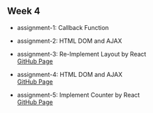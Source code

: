 ## Week 4

- assignment-1: Callback Function  

- assignment-2: HTML DOM and AJAX  

- assignment-3: Re-Implement Layout by React  
[GitHub Page](https://graceyu0725.github.io/remote-assignments/week-4-assignment-3)  

- assignment-4: HTML DOM and AJAX  
[GitHub Page](https://graceyu0725.github.io/remote-assignments/week-4-assignment-4)  

- assignment-5: Implement Counter by React  
[GitHub Page](https://graceyu0725.github.io/remote-assignments/week-4-assignment-5)  

